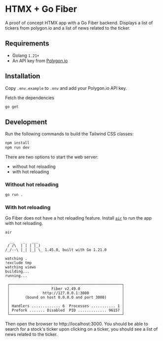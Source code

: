 # HTMX + Go Fiber

A proof of concept HTMX app with a Go Fiber backend. Displays a list of tickers from polygon.io
and a list of news related to the ticker.

## Requirements

- Golang `1.21+`
- An API key from [Polygon.io](https://polygon.io/dashboard/api-keys)

## Installation

Copy `.env.example` to `.env` and add your Polygon.io API key.

Fetch the dependencies
```sh
go get
```

## Development

Run the following commands to build the Tailwind CSS classes:

```sh
npm install
npm run dev
```

There are two options to start the web server:
- without hot reloading
- with hot reloading

### Without hot reloading

```sh
go run .
```

### With hot reloading

Go Fiber does not have a hot reloading feature. Install [`air`](https://github.com/cosmtrek/air#installation) to run
the app with hot reloading.

```sh
air
```

```
  __    _   ___
 / /\  | | | |_)
/_/--\ |_| |_| \_ 1.45.0, built with Go 1.21.0

watching .
!exclude tmp
watching views
building...
running...

 ┌───────────────────────────────────────────────────┐
 │                   Fiber v2.49.0                   │
 │               http://127.0.0.1:3000               │
 │       (bound on host 0.0.0.0 and port 3000)       │
 │                                                   │
 │ Handlers ............. 6  Processes ........... 1 │
 │ Prefork ....... Disabled  PID ............. 96157 │
 └───────────────────────────────────────────────────┘
```

Then open the browser to http://localhost:3000. You should be able to search for a stock's ticker
upon clicking on a ticker, you should see a list of news related to the ticker.
